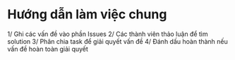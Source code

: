 # Hướng dẫn làm việc chung

1/ Ghi các vấn đề vào phần Issues
2/ Các thành viên thảo luận để tìm solution
3/ Phân chia task để giải quyết vấn đề
4/ Đánh dấu hoàn thành nếu vấn đề hoàn toàn giải quyết
